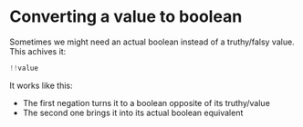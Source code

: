 # Converting a value to boolean
Sometimes we might need an actual boolean instead of a truthy/falsy value. This achives it:

```js
!!value
```

It works like this:
* The first negation turns it to a boolean opposite of its truthy/value
* The second one brings it into its actual boolean equivalent

